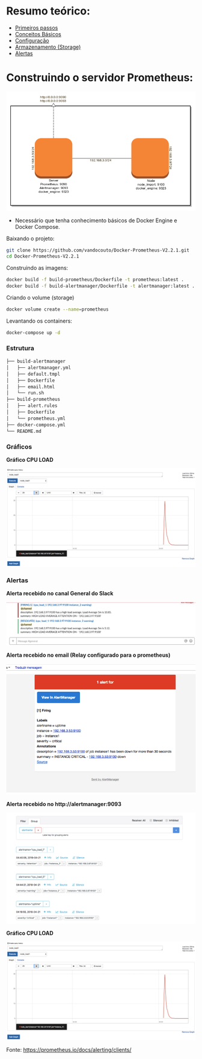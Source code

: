
# Resumo teórico:

* [Primeiros passos](https://github.com/vandocouto/Docker-Prometheus-V2.2.1/blob/master/pages/Prometheus-Basic.md)
* [Conceitos Básicos](https://github.com/vandocouto/Docker-Prometheus-V2.2.1/blob/master/pages/Prometheus-Conceito.md)
* [Configuração](https://github.com/vandocouto/Docker-Prometheus-V2.2.1/blob/master/pages/Prometheus-Configura%C3%A7%C3%A3o.md)
* [Armazenamento (Storage)](https://github.com/vandocouto/Docker-Prometheus-V2.2.1/blob/master/pages/Prometheus-Armazenamento.md)
* [Alertas](https://github.com/vandocouto/Docker-Prometheus-V2.2.1/blob/master/pages/Prometheus-Alert.md)

# Construindo o servidor Prometheus:

![Alerta - Web](imgs/prometheus.png)


* Necessário que tenha conhecimento básicos de Docker Engine e Docker Compose.

Baixando o projeto:
```bash
git clone https://github.com/vandocouto/Docker-Prometheus-V2.2.1.git
cd Docker-Prometheus-V2.2.1
```
Construindo as imagens:
```bash
docker build -f build-prometheus/Dockerfile -t prometheus:latest .
docker build -f build-alertmanager/Dockerfile -t alertmanager:latest .
```
Criando o volume (storage)
```bash
docker volume create --name=prometheus
```
Levantando os containers:
```bash
docker-compose up -d
```

### Estrutura

```bash
├── build-alertmanager
│   ├── alertmanager.yml
│   ├── default.tmpl
│   ├── Dockerfile
│   ├── email.html
│   └── run.sh
├── build-prometheus
│   ├── alert.rules
│   ├── Dockerfile
│   └── prometheus.yml
├── docker-compose.yml
└── README.md
```


### Gráficos

**Gráfico CPU LOAD**

![Alerta - Web](imgs/grafico-load1.png)

### Alertas

**Alerta recebido no canal General do Slack**

![Alerta - Slack](imgs/alert-slack.png)

**Alerta recebido no email (Relay configurado para o prometheus)**

![Alerta - Email](imgs/alertmanager-email.png)

**Alerta recebido no http://alertmanager:9093**

![Alerta - Web](imgs/alertmanager-web.png)

**Gráfico CPU LOAD**

![Alerta - Web](imgs/grafico-load1.png)

Fonte: https://prometheus.io/docs/alerting/clients/


